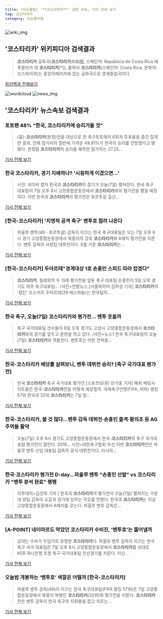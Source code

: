 ```yaml
---
title: (이슈클립) '**코스타리카**' 관련 이슈, 기사 모아 보기
tag: 코스타리카
category: 이슈클리핑
---
```

![wiki_img](https://user-images.githubusercontent.com/42597476/44503234-41136a80-a6d0-11e8-9071-6fc6418eafe4.png)
## **'**코스타리카**'** 위키피디아 검색결과
>**코스타리카** 공화국(**코스타리카**共和國, 스페인어: República de Costa Rica 레푸블리카 데 **코스타리카**[*]), 줄여서 **코스타리카**(스페인어: Costa Rica, 문화어: 꼬스따리까)는 중앙아메리카에 있는 공화국으로 영세중립국이다.

<a href="https://ko.wikipedia.org/wiki/코스타리카" target="_blank">위키백과 전체보기</a>

![wordcloud](https://s3.ap-northeast-2.amazonaws.com/lyrics101-wordcloud/2018-09-07-1536276914.png)
![news_img](https://user-images.githubusercontent.com/42597476/44507050-1206f400-a6e4-11e8-8d98-7ffbfebb353f.png)
## **'**코스타리카**'** 뉴스속보 검색결과
### 토토팬 48% “한국, **코스타리카**에 승리거둘 것”

>(홈)-**코스타리카**(원정)전을 대상으로 한 축구토토매치 6회차 투표율을 중간 집계한 결과, 전체 참가자의 절반에 가까운 48.91%가 한국의 승리를 전망했다고 밝혔다. 원정팀 **코스타리카**의 승리를 예측한 참가자는 27.25...

<a href="http://www.sportsworldi.com/content/html/2018/09/06/20180906677564.html" target="_blank">기사 전체 보기</a>

### 한국 **코스타리카**, 경기 지배하나? '시원하게 이겼으면...'

>사진: 네이버 캡처 한국과 **코스타리카**의 경기가 오늘(7일) 펼쳐진다. 한국 축구 대표팀이 7일 오후 8시 고양종합운동장에서 **코스타리카**와의 평가전을 펼칠 예정이다. 이번 한국과 **코스타리카**의 평가전은 포르투갈 출신...

<a href="http://www.gukjenews.com/news/articleView.html?idxno=987624" target="_blank">기사 전체 보기</a>

### [한국-**코스타리카**] '치명적 공격 축구' 벤투호 컬러 나온다

>파울루 벤투(49ㆍ포르투갈) 감독이 이끄는 한국 축구대표팀은 오는 7일 오후 8시 경기 고양종합운동장에서 북중미의 강호 **코스타리카**와 A매치 평가전을 치른다. 벤투 감독의 사령탑 데뷔전이다. 8월 기준 **코스타리카**는...

<a href="http://www.sporbiz.co.kr/news/articleView.html?idxno=270252" target="_blank">기사 전체 보기</a>

### [한국-**코스타리카**] 두아르테"경계대상 1호 손흥민 스피드 따라 잡겠다"

>**코스타리카**, 칠레와의 두 차례 평가전을 앞둔 축구 대표팀 손흥민이 5일 오후 경기도 파주 축구대표팀... /사진=연합뉴스 [서울와이어 김하성 기자] **코스타리카**의 '캡틴' 오스카르 두아르테(29·에스파뇰)는 한국팀의...

<a href="http://www.seoulwire.com/news/articleView.html?idxno=25478" target="_blank">기사 전체 보기</a>

### 한국 축구, 오늘(7일) **코스타리카**와 평가전… 벤투 웃을까

>축구 국가대표팀 선수들이 6일 오후 경기도 고양시 고양종합운동장에서 **코스타리카**와의 경기를 앞두고 훈련을 하고 있다. /사진=뉴스1 한국 축구대표팀이 오늘(7일) **코스타리카**와 격돌한다. 벤투호는 어떤 전략을...

<a href="http://moneys.mt.co.kr/news/mwView.php?no=2018090708168082704" target="_blank">기사 전체 보기</a>

### 한국-**코스타리카** 배당률 살펴보니, 벤투 데뷔전 승리? [축구 국가대표 평가전]

>한국 **코스타리카** 축구 국가대표 평가전 [스포츠Q(큐) 민기홍 기자] 해외 베팅사이트들은 한국-**코스타리카**전을 어떻게 예상할까. 국제축구연맹(FIFA, 피파) 랭킹 57위 한국과 32위 **코스타리카**는 7일 밤...

<a href="http://www.sportsq.co.kr/news/articleView.html?idxno=301791" target="_blank">기사 전체 보기</a>

### 한국-**코스타리카**, 볼 것 많다…벤투 감독 데뷔전·손흥민 출격·황의조 등 AG 주역들 활약

>오늘(7일) 오후 8시 경기도 고양종합운동장에서 한국-**코스타리카**의 축구 국가대표팀 평가전이 열린다. 2018... 사진=대한축구협회 우선 이번 **코스타리카**전은 파울루 벤투 신임 대표팀 감독의 공식 데뷔전이다. 러시아...

<a href="http://www.mediapen.com/news/view/381213" target="_blank">기사 전체 보기</a>

### 한국·**코스타리카** 평가전 D-day…파울루 벤투 "손흥민 선발" vs **코스타리카** "벤투 분석 완료" 팽팽

>이투데이=김진희 기자 | 한국과 **코스타리카**의 평가전이 오늘(7일) 펼쳐지는 가운데 양팀 감독이 소감과 경기에 임하는 각오를 전했다. 한국과 **코스타리카**는 이날 고양종합운동장에서 A매치를 갖는다. 파울루 벤투 감독은...

<a href="http://www.etoday.co.kr/news/section/newsview.php?idxno=1661019" target="_blank">기사 전체 보기</a>

### [A-POINT] 네이마르도 막았던 **코스타리카** 수비진, '벤투호'는 뚫어낼까

>상대는 수비가 두텁기로 유명한 **코스타리카**다. 파울로 벤투 감독이 이끄는 한국 축구 국가 대표팀은 7일 오후 8시 고양종합운동장에서 **코스타리카**를 상대로 KEB 하나은행 초청 축구 국가대표팀 친선경기를 치른다. 지난...

<a href="http://www.interfootball.co.kr/news/articleView.html?idxno=238826" target="_blank">기사 전체 보기</a>

### 오늘밤 개봉하는 ‘벤투호’ 색깔은 어떨까 [한국-**코스타리카**]

>파울루 벤투 감독(49)이 이끄는 한국 축구대표팀(FIFA 랭킹 57위)은 7일 고양종합운동장에서 북중미 복병인 **코스타리카**(32위)와 평가전을 치른다. **코스타리카**전은 벤투 감독이 한국 축구의 지휘봉을 잡고 치르는...

<a href="http://sports.khan.co.kr/news/sk_index.html?art_id=201809070600003&sec_id=520201&pt=nv" target="_blank">기사 전체 보기</a>


